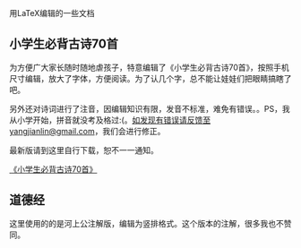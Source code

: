 用LaTeX编辑的一些文档

## 小学生必背古诗70首

为方便广大家长随时随地虐孩子，特意编辑了《小学生必背古诗70首》，按照手机尺寸编辑，放大了字体，方便阅读。为了认几个字，总不能让娃娃们把眼睛搞瞎了吧。

另外还对诗词进行了注音，因编辑知识有限，发音不标准，难免有错误。。PS，我从小学开始，拼音就没考及格过:(。如发现有错误请反馈至yangjianlin@gmail.com，我们会进行修正。

最新版请到这里自行下载，恕不一一通知。

[《小学生必背古诗70首》](https://github.com/mekesim/gushi70/blob/master/%E5%BF%85%E8%83%8C70%E9%A6%96.pdf)


## 道德经
这里使用的的是河上公注解版，编辑为竖排格式。这个版本的注解，很多我也不赞同。
